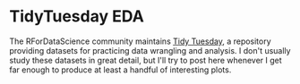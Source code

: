 # TidyTuesday EDA

The RForDataScience community maintains [Tidy
Tuesday](https://github.com/rfordatascience/tidytuesday), a repository
providing datasets for practicing data wrangling and analysis.  I don't usually
study these datasets in great detail, but I'll try to post here whenever I get
far enough to produce at least a handful of interesting plots.
